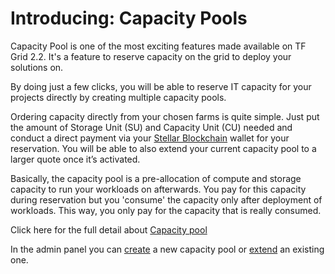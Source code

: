 # Introducing: Capacity Pools

Capacity Pool is one of the most exciting features made available on TF Grid 2.2. It's a feature to reserve capacity on the grid to deploy your solutions on.

By doing just a few clicks, you will be able to reserve IT capacity for your projects directly by creating multiple capacity pools. 

Ordering capacity directly from your chosen farms is quite simple. Just put the amount of Storage Unit (SU) and Capacity Unit (CU) needed and conduct a direct payment via your [Stellar Blockchain](threefold__stellar_blockchain) wallet for your reservation. You will be able to also extend your current capacity pool to a larger quote once it’s activated.

Basically, the capacity pool is a pre-allocation of compute and storage capacity to run your workloads on afterwards. You pay for this capacity during reservation but you 'consume' the capacity only after deployment of workloads. This way, you only pay for the capacity that is really consumed.


Click here for the full detail about [Capacity pool](sdk__capacity_pool.md)

In the admin panel you can [create](sdk__3bot_capacity_new.md) a new capacity pool or [extend](sdk__3bot_capacity_extend.md) an existing one.